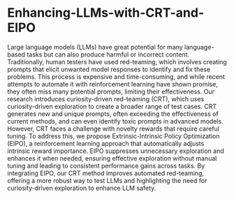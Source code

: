 # Enhancing-LLMs-with-CRT-and-EIPO
Large language models (LLMs) have great potential for many language-based tasks but can also produce harmful or incorrect content. Traditionally, human testers have used red-teaming, which involves creating prompts that elicit unwanted model responses to identify and fix these problems. This process is expensive and time-consuming, and while recent attempts to automate it with reinforcement learning have shown promise, they often miss many potential prompts, limiting their effectiveness. Our research introduces curiosity-driven red-teaming (CRT), which uses curiosity-driven exploration to create a broader range of test cases. CRT generates new and unique prompts, often exceeding the effectiveness of current methods, and can even identify toxic prompts in advanced models. However, CRT faces a challenge with novelty rewards that require careful tuning. To address this, we propose Extrinsic-Intrinsic Policy Optimization (EIPO), a reinforcement learning approach that automatically adjusts intrinsic reward importance. EIPO suppresses unnecessary exploration and enhances it when needed, ensuring effective exploration without manual tuning and leading to consistent performance gains across tasks. By integrating EIPO, our CRT method improves automated red-teaming, offering a more robust way to test LLMs and highlighting the need for curiosity-driven exploration to enhance LLM safety.
